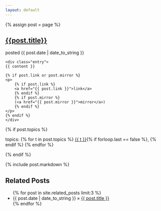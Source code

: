 ```yaml
---
layout: default
---
```


{% assign post = page %}

<div class="post">
<h2><a href='{{post.url}}'>{{post.title}}</a></h2>
<div class="date">posted {{ post.date | date_to_string }}</div>

	<div class="entry">
	{{ content }}

	{% if post.link or post.mirror %}
	<p>
		{% if post.link %}
		<a href="{{ post.link }}">link</a>
		{% endif %}
		{% if post.mirror %}
		(<a href="{{ post.mirror }}">mirror</a>)
		{% endif %}
	</p>
	{% endif %}
	</div>

{% if post.topics %}
	<p>
	topics:
	{% for t in post.topics %}
	<a href='http://www.google.com/search?q={{ t | escape }}+site:nicodmf.github.com'>{{ t }}</a>{% if forloop.last == false %}, {% endif %}
	{% endfor %}
	</p>
{% endif %}

</div>

{% include post.markdown %}

<div id="related">
  <h2>Related Posts</h2>
  <ul class="posts">
    {% for post in site.related_posts limit:3 %}
      <li><span>{{ post.date | date_to_string }}</span> &raquo; <a href="{{ post.url }}">{{ post.title }}</a></li>
    {% endfor %}
  </ul>
</div>
